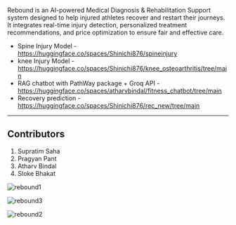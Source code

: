 Rebound is an AI-powered Medical Diagnosis & Rehabilitation Support system designed to help injured athletes recover and restart their journeys. It integrates real-time injury detection, personalized treatment recommendations, and price optimization to ensure fair and effective care.

- Spine Injury Model - https://huggingface.co/spaces/Shinichi876/spineinjury
- knee Injury Model - https://huggingface.co/spaces/Shinichi876/knee_osteoarthritis/tree/main
- RAG chatbot with PathWay package + Groq API - https://huggingface.co/spaces/atharvbindal/fitness_chatbot/tree/main
- Recovery prediction - https://huggingface.co/spaces/Shinichi876/rec_new/tree/main

------- 
## Contributors 

1. Supratim Saha
2. Pragyan Pant
3. Atharv Bindal  
4. Sloke Bhakat 


![rebound1](https://github.com/user-attachments/assets/64d0315b-a69e-4d1f-a6d9-775b948c1457)

![rebound3](https://github.com/user-attachments/assets/782c39ca-3842-464e-98fa-058b26592b75)

![rebound2](https://github.com/user-attachments/assets/7fe470cf-c946-41b7-b070-9be4625ebc35)
